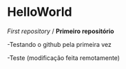 # HelloWorld
 *First repository* / **Primeiro repositório**
 
 -Testando o github pela primeira vez
 
 -Teste (modificação feita remotamente)
 
 
